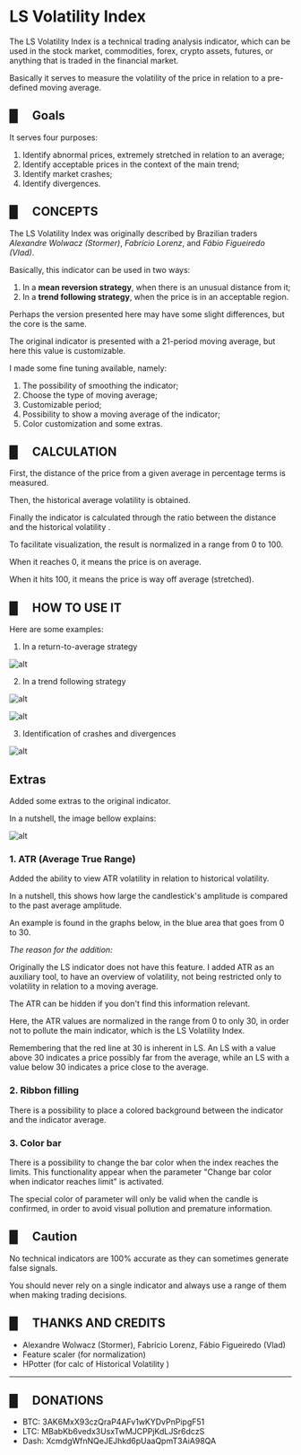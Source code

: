 # LS Volatility Index
The LS Volatility Index is a technical trading analysis indicator, which can be used in the stock market, commodities, forex, crypto assets, futures, or anything that is traded in the financial market.

Basically it serves to measure the volatility of the price in relation to a pre-defined moving average.

## █  Goals

It serves four purposes:

1. Identify abnormal prices, extremely stretched in relation to an average;
2. Identify acceptable prices in the context of the main trend;
3. Identify market crashes;
4. Identify divergences.

## █  CONCEPTS

The LS Volatility Index was originally described by Brazilian traders *Alexandre Wolwacz (Stormer)*, *Fabrício Lorenz*, and *Fábio Figueiredo (Vlad)*.

Basically, this indicator can be used in two ways:

1. In a **mean reversion strategy**, when there is an unusual distance from it;
2. In a **trend following strategy**, when the price is in an acceptable region.

Perhaps the version presented here may have some slight differences, but the core is the same.

The original indicator is presented with a 21-period moving average, but here this value is customizable.

I made some fine tuning available, namely:

1. The possibility of smoothing the indicator;
2. Choose the type of moving average;
3. Customizable period;
4. Possibility to show a moving average of the indicator;
5. Color customization and some extras.

## █  CALCULATION

First, the distance of the price from a given average in percentage terms is measured.

Then, the historical average volatility is obtained.

Finally the indicator is calculated through the ratio between the distance and the historical volatility .

To facilitate visualization, the result is normalized in a range from 0 to 100.

When it reaches 0, it means the price is on average.

When it hits 100, it means the price is way off average (stretched).

## █  HOW TO USE IT

Here are some examples:

1. In a return-to-average strategy

![alt](images/01.png)

2. In a trend following strategy
   
![alt](images/02.png)

![alt](images/03.png)

3. Identification of crashes and divergences

![alt](images/04.png)

## Extras

Added some extras to the original indicator. 

In a nutshell, the image bellow explains:

![alt](images/05.png)

### 1. ATR (Average True Range)

Added the ability to view ATR volatility in relation to historical volatility.

In a nutshell, this shows how large the candlestick's amplitude is compared to the past average amplitude.

An example is found in the graphs below, in the blue area that goes from 0 to 30.

*The reason for the addition:*

Originally the LS indicator does not have this feature.
I added ATR as an auxiliary tool, to have an overview of volatility,
not being restricted only to volatility in relation to a moving average.

The ATR can be hidden if you don't find this information relevant.

Here, the ATR values ​​are normalized in the range from 0 to only 30, in order not to pollute the main indicator, which is the LS Volatility Index.

Remembering that the red line at 30 is inherent in LS.
An LS with a value above 30 indicates a price possibly far from the average, while an LS with a value below 30 indicates a price close to the average.

### 2. Ribbon filling

There is a possibility to place a colored background between the indicator and the indicator average.

### 3. Color bar
There is a possibility to change the bar color when the index reaches the limits. This functionality appear when the parameter "Change bar color when indicator reaches limit" is activated.

The special color of parameter will only be valid when the candle is confirmed, in order to avoid visual pollution and premature information.

## █  Caution

No technical indicators are 100% accurate as they can sometimes generate false signals.

You should never rely on a single indicator and always use a range of them when making trading decisions.

## █  THANKS AND CREDITS

- Alexandre Wolwacz (Stormer), Fabrício Lorenz, Fábio Figueiredo (Vlad)
- Feature scaler (for normalization)
- HPotter (for calc of Historical Volatility )

****

## █  DONATIONS

- BTC: 3AK6MxX93czQraP4AFv1wKYDvPnPipgF51
- LTC: MBabKb6vedx3UsxTwMJCPPjKdLJSr6dczS
- Dash: XcmdgWfnNQeJEJhkd6pUaaQpmT3AiA98QA